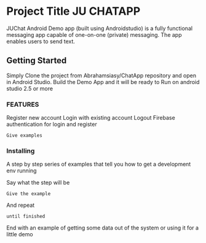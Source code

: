 # Project Title  JU CHATAPP

JUChat Android Demo app (built using Androidstudio) is a fully functional messaging app capable of one-on-one (private) messaging. The app enables users to send text.

## Getting Started

Simply Clone the project from Abrahamsiasy/ChatApp repository and open in Android Studio. Build the Demo App and it will be ready to Run on android studio 2.5 or more
### FEATURES
Register new account 
Login with existing account
Logout
Firebase authentication for login and register

```
Give examples
```

### Installing

A step by step series of examples that tell you how to get a development env running

Say what the step will be

```
Give the example
```

And repeat

```
until finished
```

End with an example of getting some data out of the system or using it for a little demo


